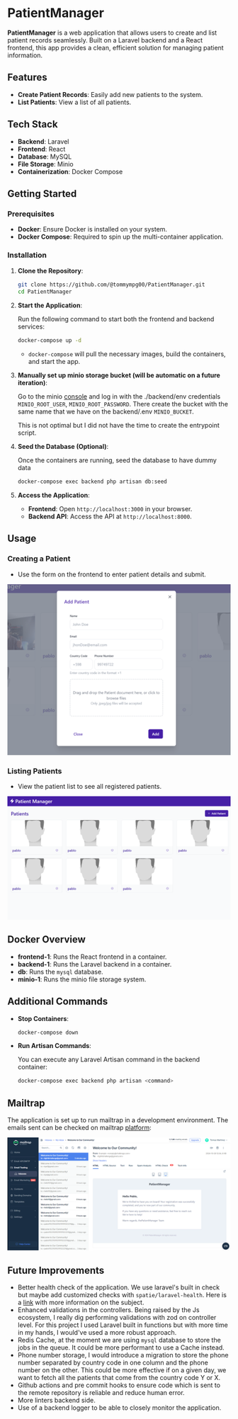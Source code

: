 # PatientManager

**PatientManager** is a web application that allows users to create and list patient records seamlessly. Built on a Laravel backend and a React frontend, this app provides a clean, efficient solution for managing patient information.

## Features

- **Create Patient Records**: Easily add new patients to the system.
- **List Patients**: View a list of all patients.

## Tech Stack

- **Backend**: Laravel
- **Frontend**: React
- **Database**: MySQL
- **File Storage**: Minio
- **Containerization**: Docker Compose

## Getting Started

### Prerequisites

- **Docker**: Ensure Docker is installed on your system.
- **Docker Compose**: Required to spin up the multi-container application.

### Installation

1. **Clone the Repository**:

   ```bash
   git clone https://github.com/@tommympg00/PatientManager.git
   cd PatientManager
   ```

2. **Start the Application**:

   Run the following command to start both the frontend and backend services:

   ```bash
   docker-compose up -d
   ```

   - `docker-compose` will pull the necessary images, build the containers, and start the app.

3. **Manually set up minio storage bucket (will be automatic on a future iteration)**:

   Go to the minio [console](http://localhost:9090) and log in with the ./backend/env credentials `MINIO_ROOT_USER`, `MINIO_ROOT_PASSWORD`. There create the bucket with the same name that we have on the backend/.env `MINIO_BUCKET`.

   This is not optimal but I did not have the time to create the entrypoint script.

4. **Seed the Database (Optional)**:

   Once the containers are running, seed the database to have dummy data

   ```bash
   docker-compose exec backend php artisan db:seed
   ```

5. **Access the Application**:

   - **Frontend**: Open `http://localhost:3000` in your browser.
   - **Backend API**: Access the API at `http://localhost:8000`.

## Usage

### Creating a Patient

- Use the form on the frontend to enter patient details and submit.

![alt text](/readme-assets/patient-form.png)

### Listing Patients

- View the patient list to see all registered patients.

![alt text](/readme-assets/patients.png)

## Docker Overview

- **frontend-1**: Runs the React frontend in a container.
- **backend-1**: Runs the Laravel backend in a container.
- **db**: Runs the `mysql` database.
- **minio-1**: Runs the minio file storage system.

## Additional Commands

- **Stop Containers**:

  ```bash
  docker-compose down
  ```

- **Run Artisan Commands**:

  You can execute any Laravel Artisan command in the backend container:

  ```bash
  docker-compose exec backend php artisan <command>
  ```

## Mailtrap

The application is set up to run mailtrap in a development environment. The emails sent can be checked on mailtrap [platform](https://mailtrap.io):

![alt text](/readme-assets/mailtrap.png)

## Future Improvements

- Better health check of the application. We use laravel's built in check but maybe add customized checks with `spatie/laravel-health`. Here is a [link](https://medium.com/@stdejan/health-check-in-laravel-11-6adb143b67c6) with more information on the subject.
- Enhanced validations in the controllers. Being raised by the Js ecosystem, I really dig performing validations with zod on controller level. For this project I used Laravel built in functions but with more time in my hands, I would've used a more robust approach.
- Redis Cache, at the moment we are using `mysql` database to store the jobs in the queue. It could be more performant to use a Cache instead.
- Phone number storage, I would introduce a migration to store the phone number separated by country code in one column and the phone number on the other. This could be more effective if on a given day, we want to fetch all the patients that come from the country code Y or X.
- Github actions and pre commit hooks to ensure code which is sent to the remote repository is reliable and reduce human error.
- More linters backend side.
- Use of a backend logger to be able to closely monitor the application.
